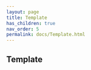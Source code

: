 ```yaml
--- 
layout: page 
title: Template 
has_children: true 
nav_order: 5 
permalink: docs/Template.html 
---
```


## Template

